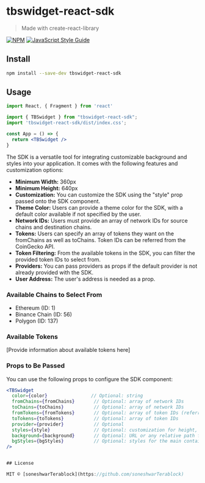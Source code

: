 # tbswidget-react-sdk

> Made with create-react-library

[![NPM](https://img.shields.io/npm/v/tbswidget-react-sdk.svg)](https://www.npmjs.com/package/tbswidget-react-sdk) [![JavaScript Style Guide](https://img.shields.io/badge/code_style-standard-brightgreen.svg)](https://standardjs.com)

## Install

```bash
npm install --save-dev tbswidget-react-sdk
```

## Usage

```jsx
import React, { Fragment } from 'react'

import { TBSwidget } from "tbswidget-react-sdk";
import 'tbswidget-react-sdk/dist/index.css';

const App = () => {
  return <TBSwidget />
}
```

The SDK is a versatile tool for integrating customizable background and styles into your application. It comes with the following features and customization options:

- **Minimum Width:** 360px
- **Minimum Height:** 640px
- **Customization:** You can customize the SDK using the "style" prop passed onto the SDK component.
- **Theme Color:** Users can provide a theme color for the SDK, with a default color available if not specified by the user.
- **Network IDs:** Users must provide an array of network IDs for source chains and destination chains.
- **Tokens:** Users can specify an array of tokens they want on the fromChains as well as toChains. Token IDs can be referred from the CoinGecko API.
- **Token Filtering:** From the available tokens in the SDK, you can filter the provided token IDs to select from.
- **Providers:** You can pass providers as props if the default provider is not already provided with the SDK.
- **User Address:** The user's address is needed as a prop.

### Available Chains to Select From
- Ethereum (ID: 1)
- Binance Chain (ID: 56)
- Polygon (ID: 137)

### Available Tokens
[Provide information about available tokens here]

### Props to Be Passed
You can use the following props to configure the SDK component:

```jsx
<TBSwidget
  color={color}                // Optional: string
  fromChains={fromChains}       // Optional: array of network IDs
  toChains={toChains}           // Optional: array of network IDs
  fromTokens={fromTokens}       // Optional: array of token IDs (referred from CoinGecko)
  toTokens={toTokens}           // Optional: array of token IDs
  provider={provider}           // Optional
  styles={style}                // Optional: customization for height, width, background, and more
  background={background}       // Optional: URL or any relative path for background
  bgStyles={bgStyles}           // Optional: styles for the main container wrapping the SDK component
/>


## License

MIT © [soneshwarTerablock](https://github.com/soneshwarTerablock)
